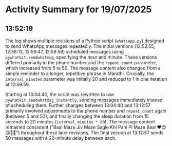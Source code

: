 # Activity Summary for 19/07/2025

## 13:52:19
The log shows multiple revisions of a Python script (`whatsapp.py`) designed to send WhatsApp messages repeatedly.  The initial versions (12:52:55, 12:58:13, 12:58:47, 12:58:59) scheduled messages using `pywhatkit.sendwhatmsg`, specifying the hour and minute.  These versions differed primarily in the phone number and the `repeat_count` parameter, which increased from 5 to 50. The message content also changed from a simple reminder to a longer, repetitive phrase in Marathi.  Crucially, the `interval_minutes` parameter was initially 20 and reduced to 1 in one iteration at 12:59:59.

Starting at 13:04:40, the script was rewritten to use `pywhatkit.sendwhatmsg_instantly`, sending messages immediately instead of scheduling them.  Further changes between 13:04:40 and 13:12:57 primarily involved adjustments to the phone number and `repeat_count` again (between 5 and 50), and finally changing the sleep duration from 15 seconds to 20 minutes (`interval_minutes * 60`).  The message content remained consistent ("Baal Maze Jiv Maze Sagle Khi Pani Pi Maze Baal ❤️😍😘🥰💕") throughout these later revisions.  The final version at 13:12:57 sends 50 messages with a 20-minute delay between each.
